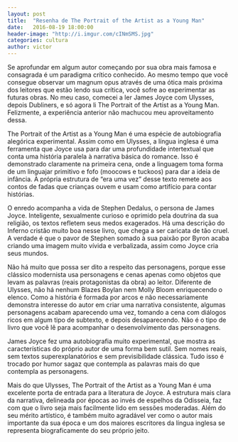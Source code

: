 ```yaml
---
layout: post
title:  "Resenha de The Portrait of the Artist as a Young Man"
date:   2016-08-19 18:00:00
header-image: "http://i.imgur.com/cINmSMS.jpg"
categories: cultura
author: victor
---
```

Se aprofundar em algum autor começando por sua obra mais famosa e consagrada é um paradigma crítico conhecido. Ao mesmo tempo que você consegue observar um magnum opus através de uma ótica mais próxima dos leitores que estão lendo sua crítica, você sofre ao experimentar as futuras obras. No meu caso, comecei a ler James Joyce com Ulysses, depois Dubliners, e só agora li The Portrait of the Artist as a Young Man. Felizmente, a experiência anterior não machucou meu aproveitamento dessa.
<!--break-->

The Portrait of the Artist as a Young Man é uma espécie de autobiografia alegórica experimental. Assim como em Ulysses, a língua inglesa é uma ferramenta que Joyce usa para dar uma profundidade intertextual que conta uma história paralela à narrativa básica do romance. Isso é demonstrado claramente na primeira cena, onde a linguagem toma forma de um linguajar primitivo e fofo (moocows e tuckoos) para dar a ideia de infância. A própria estrutura de “era uma vez” desse texto remete aos contos de fadas que crianças ouvem e usam como artifício para contar histórias.

O enredo acompanha a vida de Stephen Dedalus, o persona de James Joyce. Inteligente, sexualmente curioso e oprimido pela doutrina da sua religião, os textos refletem seus medos exagerados. Há uma descrição do Inferno cristão muito boa nesse livro, que chega a ser caricata de tão cruel. A verdade é que o pavor de Stephen somado à sua paixão por Byron acaba criando uma imagem muito vívida e verbalizada, assim como Joyce cria seus mundos.

Não há muito que possa ser dito a respeito das personagens, porque esse clássico modernista usa personagens e cenas apenas como objetos que levam as palavras (reais protagonistas da obra) ao leitor. Diferente de Ulysses, não há nenhum Blazes Boylan nem Molly Bloom enriquecendo o elenco. Como a história é formada por arcos e não necessariamente demonstra interesse do autor em criar uma narrativa consistente, algumas personagens acabam aparecendo uma vez, tomando a cena com diálogos ricos em algum tipo de subtexto, e depois desaparecendo. Não é o tipo de livro que você lê para acompanhar o desenvolvimento das personagens.

James Joyce fez uma autobiografia muito experimental, que mostra as características do próprio autor de uma forma bem sutil. Sem nomes reais, sem textos superexplanatórios e sem previsibilidade clássica. Tudo isso é trocado por humor sagaz que contempla as palavras mais do que contempla as personagens.

Mais do que Ulysses, The Portrait of the Artist as a Young Man é uma excelente porta de entrada para a literatura de Joyce. A estrutura mais clara da narrativa, delineada por épocas ao invés de espelhos da Odisseia, faz com que o livro seja mais facilmente lido em sessões moderadas. Além do seu mérito artístico, é também muito agradável ver como o autor mais importante da sua época e um dos maiores escritores da língua inglesa se representa biograficamente do seu próprio jeito.
